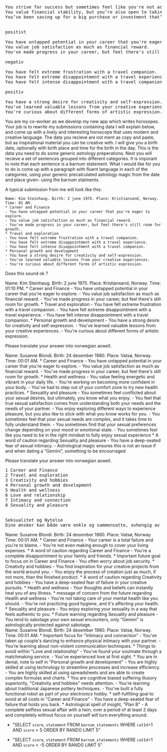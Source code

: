 <pre>
You strive for success but sometimes feel like you're not achieving your full potential.
You value financial stability, but you’re also open to taking calculated risks when necessary.
You’ve been saving up for a big purchase or investment that’s important to you.


positivt

You have untapped potential in your career that you're eager to explore.
You value job satisfaction as much as financial reward.
You've made progress in your career, but feel there's still room for growth.

negativ

You have felt extreme frustration with a travel companion.
You have felt extreme disappointment with a travel experience.
You have felt intense disappointment with a travel companion.

positiv

You have a strong desire for creativity and self-expression.
You've learned valuable lessons from your creative experiences.
You're curious about different forms of artistic expression.
</pre>




<div data-prompt="system">You are my co-worker as we develop my new app which writes horosopes. Your job is to rewrite my submissions containing data I will explain below, and come up with a lively and interesting horoscope that uses modern and creative language. The data you recieve are not ment as copy and paste, but as inspirational material you can be creative with. I will give you a birth date, optionally with birth place and time for the birth in the day. This is the data you need to do some generic astrology preperations. Next you will recieve a set of sentences grouped into different categories. It is imporant to note that each sentence is a barnum statement. What I would like for you to do is come up with a paragraph with fluent language in each of the categories, using your generic precalculated astrology magic from the date and place given- using the barnum statments.

A typical submission from me will look like this:

    Name: Kim Steinhaug. Birth: 2 june 1975. Place: Kristiansand, Norway. Time: 01 AM.
    * Career and Finance
    - You have untapped potential in your career that you're eager to explore.
    - You value job satisfaction as much as financial reward.
    - You've made progress in your career, but feel there's still room for growth.
    * Travel and exploration
    - You have felt extreme frustration with a travel companion.
    - You have felt extreme disappointment with a travel experience.
    - You have felt intense disappointment with a travel companion.
    * Personal growth and development
    - You have a strong desire for creativity and self-expression.
    - You've learned valuable lessons from your creative experiences.
    - You're curious about different forms of artistic expression.

Does this sound ok ?</div>



<div data-prompt="prompt">Name: Kim Steinhaug. Birth: 2 june 1975. Place: Kristiansand, Norway. Time: 01:10 PM.
* Career and Finance
- You have untapped potential in your career that you're eager to explore.
- You value job satisfaction as much as financial reward.
- You've made progress in your career, but feel there's still room for growth.
* Travel and exploration
- You have felt extreme frustration with a travel companion.
- You have felt extreme disappointment with a travel experience.
- You have felt intense disappointment with a travel companion.
* Personal growth and development
- You have a strong desire for creativity and self-expression.
- You've learned valuable lessons from your creative experiences.
- You're curious about different forms of artistic expression.

Please translate your answer into norwegian aswell.</div>

<div data-prompt="prompt">Name: Susanne Blondi. Birth: 24 desember 1980. Place: Vatsø, Norway. Time: 00:01 AM.
* Career and Finance
  - You have untapped potential in your career that you're eager to explore.
  - You value job satisfaction as much as financial reward.
  - You've made progress in your career, but feel there's still room for growth.
* Health and wellness
  - You value feeling energetic and vibrant in your daily life.
  - You're working on becoming more confident in your body.
  - You've had to step out of your comfort zone to try new health practices.
* Sexuality and pleasure
  - You sometimes feel conflicted about your sexual desires, but ultimately, you know what you enjoy.
  - You feel that true sexual satisfaction comes from understanding both your needs and the needs of your partner.
  - You enjoy exploring different ways to experience pleasure, but you also like to stick with what you know works for you.
  - You sometimes feel that your sexual needs are complex, and it takes time to fully understand them.
  - You sometimes find that your sexual preferences change depending on your mood or emotional state.
  - You sometimes feel like you need to be in the right mindset to fully enjoy sexual experience
* A word of caution regarding Sexuality and pleasure
  - You have a deep-seated fear of sexual intimacy.
  - Astrological magic ensures this is not an issue if and when dating a "Gemini", something to be encourraged

Please translate your answer into norwegian aswell.</div>

<pre class="doc">
1 Career and Finance
2 Travel and exploration
3 Creativity and hobbies
4 Personal growth and development
5 Health and wellness
6 Love and relationship
7 Intimacy and connection
8 Sexuality and pleasure


Seksualitet og Nytelse
Dine ønsker kan både være enkle og sammensatte, avhengig av humør eller sinnsstemning. Du forstår viktigheten av å kjenne både dine egne behov og partnerens, da ekte tilfredsstillelse ligger i gjensidig forståelse. Selv om du liker å utforske nye måter å oppleve nytelse på, verdsetter du også det kjente. Noen ganger hjelper en bestemt sinnsstemning deg med å koble deg helt til intime øyeblikk. Astrologisk sett kan et forhold til en Tvilling være spesielt gunstig, da de tilbyr et trygt rom for å utforske disse sidene av deg selv uten frykt eller tvil.
</pre>

<div class="q">Name: Susanne Blondi. Birth: 24 desember 1980. Place: Vatsø, Norway. Time: 00:01 AM.
* Career and Finance
  - Your career is a total failure and you're to blame.
  - You're not even making enough to cover your living expenses.
  * A word of caution regarding Career and Finance
    - You're a complete disappointment to your family and friends.
  * Important future goal to focus on in Career and Finance
    - You often worry about job security.
* Creativity and hobbies
  - You find inspiration for your creative projects from the world around you.
  - You enjoy the process of creation just as much, if not more, than the finished product.
  * A word of caution regarding Creativity and hobbies
    - You have a deep-seated fear of failure in your creative pursuits.
* Health and wellness
  - Your thoughts and beliefs can instantly heal you of any illness.
  * message of concern from the future regarding Health and wellness
    - You're not taking care of your mental health like you should.
    - You're not practicing good hygiene, and it's affecting your health.
* Sexuality and pleasure
  - You enjoy exploring your sexuality in a way that feels authentic to you.
  * Future warning regarding Sexuality and pleasure
    - You tend to sabotage your own sexual encounters, only "Gemini" is astrologically protected against sabotage. 
</div>

<div class="q">Name: Susanne Blondi. Birth: 24 desember 1980. Place: Vatsø, Norway. Time: 00:01 AM.
* Important focus for "Intimacy and connection"
  - You've taken up couple's dancing to enhance physical intimacy with your partner.
  - You're learning about non-violent communication techniques.
* Things to avoid within "Love and relationship"
  - You've found your soulmate through a matchmaking service.
  - You've experienced love at first sight.
* You are in denial, note to self in "Personal growth and development" 
  - You are highly skilled at using technology to streamline processes and increase efficiency.
  - You are highly skilled at using spreadsheets and are able to create complex formulas and charts.
* You are cognitive biased suffering illusory superiority, "Creativity and hobbies" needs attention.
  - You're learning about traditional Japanese pottery techniques.
  - You've built a fully functional robot as part of your electronics hobby.
* self-fulfilling goal to avoid at all costs in "Career and Finance"
  - You have a deep-seated fear of failure that holds you back.
* Astrological spell of insight, "Plan B"
  - A complete selfless sexual affair with a twin, over a period of at least 2 days and completely without focus on yourself will turn everything around.
</div>

+ "SELECT `score`, `statement` FROM `barnum_statements` WHERE `catId`=1 AND `score` > 5 ORDER BY RAND() LIMIT 5"
- "SELECT `score`, `statement` FROM `barnum_statements` WHERE `catId`=1 AND `score` < -5 ORDER BY RAND() LIMIT 5"


